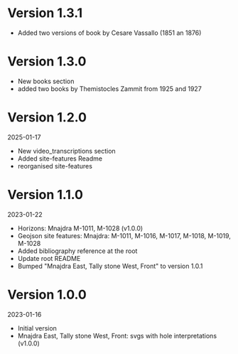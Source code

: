 # Version 1.3.1

- Added two versions of book by Cesare Vassallo (1851 an 1876)


# Version 1.3.0

- New books section
- added two books by Themistocles Zammit from 1925 and 1927


# Version 1.2.0
2025-01-17

- New video_transcriptions section
- Added site-features Readme
- reorganised site-features


# Version 1.1.0
2023-01-22

- Horizons: Mnajdra M-1011, M-1028 (v1.0.0)
- Geojson site features: Mnajdra: M-1011, M-1016, M-1017, M-1018, M-1019, M-1028
- Added bibliography reference at the root
- Update root README
- Bumped "Mnajdra East, Tally stone West, Front" to version 1.0.1


# Version 1.0.0
2023-01-16

- Initial version
- Mnajdra East, Tally stone West, Front: svgs with  hole interpretations (v1.0.0)
